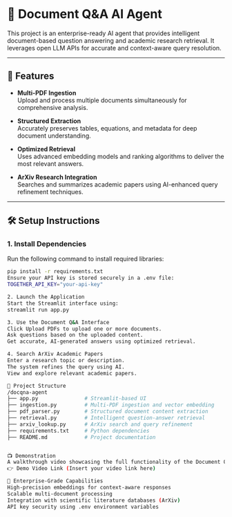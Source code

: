 # 📄 Document Q&A AI Agent

This project is an enterprise-ready AI agent that provides intelligent document-based question answering and academic research retrieval. It leverages open LLM APIs for accurate and context-aware query resolution.

---

## 🚀 Features

- **Multi-PDF Ingestion**  
  Upload and process multiple documents simultaneously for comprehensive analysis.

- **Structured Extraction**  
  Accurately preserves tables, equations, and metadata for deep document understanding.

- **Optimized Retrieval**  
  Uses advanced embedding models and ranking algorithms to deliver the most relevant answers.

- **ArXiv Research Integration**  
  Searches and summarizes academic papers using AI-enhanced query refinement techniques.

---

## 🛠️ Setup Instructions

### 1. Install Dependencies
Run the following command to install required libraries:
```bash
pip install -r requirements.txt
Ensure your API key is stored securely in a .env file:
TOGETHER_API_KEY="your-api-key"

2. Launch the Application
Start the Streamlit interface using:
streamlit run app.py

3. Use the Document Q&A Interface
Click Upload PDFs to upload one or more documents.
Ask questions based on the uploaded content.
Get accurate, AI-generated answers using optimized retrieval.

4. Search ArXiv Academic Papers
Enter a research topic or description.
The system refines the query using AI.
View and explore relevant academic papers.

🧠 Project Structure
/docqna-agent
├── app.py               # Streamlit-based UI
├── ingestion.py         # Multi-PDF ingestion and vector embedding
├── pdf_parser.py        # Structured document content extraction
├── retrieval.py         # Intelligent question-answer retrieval
├── arxiv_lookup.py      # ArXiv search and query refinement
├── requirements.txt     # Python dependencies
├── README.md            # Project documentation


📺 Demonstration
A walkthrough video showcasing the full functionality of the Document Q&A Agent is available:
👉 Demo Video Link (Insert your video link here)

🏢 Enterprise-Grade Capabilities
High-precision embeddings for context-aware responses
Scalable multi-document processing
Integration with scientific literature databases (ArXiv)
API key security using .env environment variables
